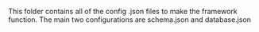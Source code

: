 This folder contains all of the config .json files to make the framework function. The main two configurations are schema.json and database.json